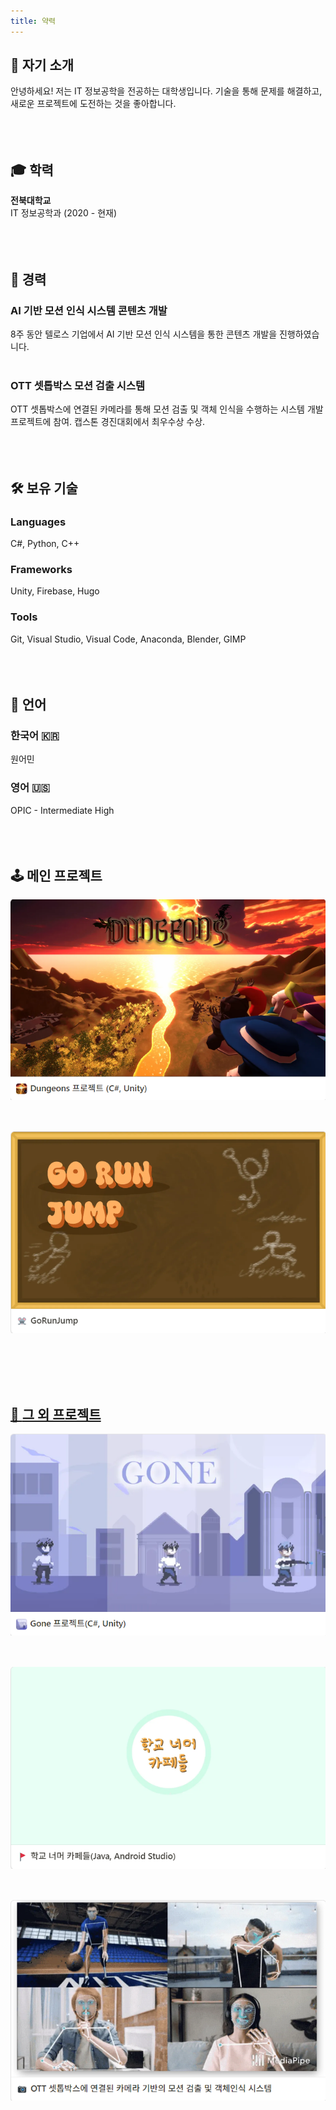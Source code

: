```yaml
---
title: 약력
---
```


## 👤 **자기 소개**

안녕하세요! 저는 IT 정보공학을 전공하는 대학생입니다. 기술을 통해 문제를 해결하고, 새로운 프로젝트에 도전하는 것을 좋아합니다.
<br><br>
<br><br>

## 🎓 **학력**

**전북대학교**  
IT 정보공학과 (2020 - 현재)
<br><br>
<br><br>

## 💼 **경력**

### **AI 기반 모션 인식 시스템 콘텐츠 개발**  
  8주 동안 텔로스 기업에서 AI 기반 모션 인식 시스템을 통한 콘텐츠 개발을 진행하였습니다.<br><br>

### **OTT 셋톱박스 모션 검출 시스템**  
  OTT 셋톱박스에 연결된 카메라를 통해 모션 검출 및 객체 인식을 수행하는 시스템 개발 프로젝트에 참여. 캡스톤 경진대회에서 최우수상 수상.
<br><br>
<br><br>

## 🛠 **보유 기술**

### **Languages** 
C#, Python, C++  

### **Frameworks**
Unity, Firebase, Hugo  

### **Tools**
Git, Visual Studio, Visual Code, Anaconda, Blender, GIMP
<br><br>
<br><br>

## 🥏 **언어**  

### 한국어 :kr:

원어민

### 영어 :us:

OPIC - Intermediate High
<br><br>
<br><br>

## 🕹️ **메인 프로젝트**

<a href="https://kravie403.github.io/projects/main-projects/dungeons/">
    <img src="featured(10).png" style="display: block; margin: 0 auto 50px 0;">  
    

<a href="https://kravie403.github.io/projects/main-projects/go-run-jump/">
    <img src="featured(11).png" style="display: block; margin: 0 auto 50px 0;">

<br><br>

## 📖 **그 외 프로젝트**

<a href="https://kravie403.github.io/projects/sub-projects/gone/">
    <img src="featured(12).png" style="display: block; margin: 0 auto 50px 0;">  


<a href="https://kravie403.github.io/projects/sub-projects/cafe-beyond-the-university/">
    <img src="featured(13).png" style="display: block; margin: 0 auto 50px 0;">  


<a href="https://kravie403.github.io/projects/sub-projects/motion-detection-object-recognition/">
    <img src="featured(14).png" style="display: block; margin: 0 auto 50px 0;">  
<br><br>
